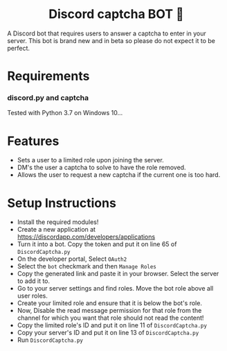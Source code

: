 <h1 align="center">Discord captcha BOT 🤖</h1>
A Discord bot that requires users to answer a captcha to enter in your server. This bot is brand new and in beta so please do not expect it to be perfect.

# Requirements
### discord.py and captcha

Tested with Python 3.7 on Windows 10...

# Features
- Sets a user to a limited role upon joining the server.
- DM's the user a captcha to solve to have the role removed.
- Allows the user to request a new captcha if the current one is too hard.

# Setup Instructions
- Install the required modules!
- Create a new application at https://discordapp.com/developers/applications
- Turn it into a bot. Copy the token and put it on line 65 of `DiscordCaptcha.py`
- On the developer portal, Select `OAuth2`
- Select the `bot` checkmark and then `Manage Roles`
- Copy the generated link and paste it in your browser. Select the server to add it to.
- Go to your server settings and find roles. Move the bot role above all user roles.
- Create your limited role and ensure that it is below the bot's role.
- Now, Disable the read message permission for that role from the channel for which you want that role should not read the content!
- Copy the limited role's ID and put it on line 11 of `DiscordCaptcha.py`
- Copy your server's ID and put it on line 13 of `DiscordCaptcha.py`
- Run `DiscordCaptcha.py`
